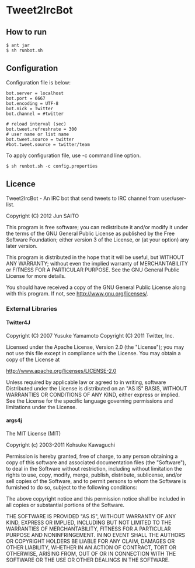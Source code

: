 Tweet2IrcBot
============

How to run
----------

    $ ant jar
    $ sh runbot.sh

Configuration
-------------
Configuration file is below:

    bot.server = localhost
    bot.port = 6667
    bot.encoding = UTF-8
    bot.nick = Twitter
    bot.channel = #twitter

    # reload interval (sec)
    bot.tweet.refreshrate = 300
    # user name or list name
    bot.tweet.source = twitter
    #bot.tweet.source = twitter/team

To apply configuration file, use -c command line option.

    $ sh runbot.sh -c config.properties

Licence
-------
Tweet2IrcBot - An IRC bot that send tweets to IRC channel from user/user-list. 

Copyright (C) 2012 Jun SAITO

This program is free software; you can redistribute it and/or modify
it under the terms of the GNU General Public License as published by
the Free Software Foundation; either version 3 of the License, or (at
your option) any later version.

This program is distributed in the hope that it will be useful, but
WITHOUT ANY WARRANTY; without even the implied warranty of
MERCHANTABILITY or FITNESS FOR A PARTICULAR PURPOSE. See the GNU
General Public License for more details.

You should have received a copy of the GNU General Public License
along with this program. If not, see <http://www.gnu.org/licenses/>.

### External Libraries
#### Twitter4J
Copyright (C) 2007 Yusuke Yamamoto
Copyright (C) 2011 Twitter, Inc.

Licensed under the Apache License, Version 2.0 (the "License"); you
may not use this file except in compliance with the License.  You may
obtain a copy of the License at

  http://www.apache.org/licenses/LICENSE-2.0

Unless required by applicable law or agreed to in writing, software
Distributed under the License is distributed on an "AS IS" BASIS,
WITHOUT WARRANTIES OR CONDITIONS OF ANY KIND, either express or
implied.  See the License for the specific language governing
permissions and limitations under the License.

#### args4j 
The MIT License (MIT)

Copyright (c) 2003-2011 Kohsuke Kawaguchi

Permission is hereby granted, free of charge, to any person obtaining
a copy of this software and associated documentation files (the
"Software"), to deal in the Software without restriction, including
without limitation the rights to use, copy, modify, merge, publish,
distribute, sublicense, and/or sell copies of the Software, and to
permit persons to whom the Software is furnished to do so, subject to
the following conditions:

The above copyright notice and this permission notice shall be
included in all copies or substantial portions of the Software.

THE SOFTWARE IS PROVIDED "AS IS", WITHOUT WARRANTY OF ANY KIND,
EXPRESS OR IMPLIED, INCLUDING BUT NOT LIMITED TO THE WARRANTIES OF
MERCHANTABILITY, FITNESS FOR A PARTICULAR PURPOSE AND
NONINFRINGEMENT. IN NO EVENT SHALL THE AUTHORS OR COPYRIGHT HOLDERS BE
LIABLE FOR ANY CLAIM, DAMAGES OR OTHER LIABILITY, WHETHER IN AN ACTION
OF CONTRACT, TORT OR OTHERWISE, ARISING FROM, OUT OF OR IN CONNECTION
WITH THE SOFTWARE OR THE USE OR OTHER DEALINGS IN THE SOFTWARE.

